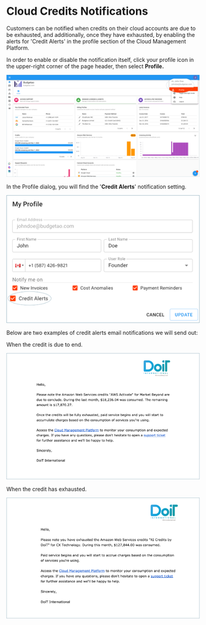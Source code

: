 # Cloud Credits Notifications

Customers can be notified when credits on their cloud accounts are due to be exhausted, and additionally, once they have exhausted, by enabling the alerts for 'Credit Alerts' in the profile section of the Cloud Management Platform.

In order to enable or disable the notification itself, click your profile icon in the upper-right corner of the page header, then select **Profile.**

![](../.gitbook/assets/profile-1-%20%282%29%20%283%29%20%283%29%20%281%29%20%283%29.png)

In the Profile dialog, you will find the '**Credit Alerts**' notification setting.

![](../.gitbook/assets/credit-alerts-notification.png)

Below are two examples of credit alerts email notifications we will send out:

When the credit is due to end.

![](../.gitbook/assets/credits-due-to-end.png)

When the credit has exhausted.

![](../.gitbook/assets/credits-exhausted.png)

